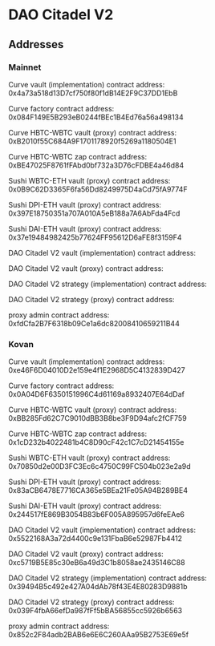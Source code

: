 # DAO Citadel V2

## Addresses

### Mainnet

Curve vault (implementation) contract address: 0x4a73a518d13D7cf750f80f1dB14E2F9C37DD1EbB

Curve factory contract address: 0x084F149E5B293eB0244fBEc1B4Ed76a56a498134

Curve HBTC-WBTC vault (proxy) contract address: 0xB2010f55C684A9F1701178920f5269a1180504E1

Curve HBTC-WBTC zap contract address: 0xBE47025F8761fFAbd0bf732a3D76cFDBE4a46d84

Sushi WBTC-ETH vault (proxy) contract address: 0x0B9C62D3365F6fa56Dd8249975D4aCd75fA9774F

Sushi DPI-ETH vault (proxy) contract address: 0x397E18750351a707A010A5eB188a7A6AbFda4Fcd

Sushi DAI-ETH vault (proxy) contract address: 0x37e19484982425b77624FF95612D6aFE8f3159F4

DAO Citadel V2 vault (implementation) contract address: 

DAO Citadel V2 vault (proxy) contract address: 

DAO Citadel V2 strategy (implementation) contract address: 

DAO Citadel V2 strategy (proxy) contract address: 

proxy admin contract address: 0xfdCfa2B7F6318b09Ce1a6dc82008410659211B44

### Kovan

Curve vault (implementation) contract address: 0xe46F6D04010D2e159e4f1E2968D5C4132839D427

Curve factory contract address: 0x0A04D6F6350151996C4d61169a8932407E64dDaf

Curve HBTC-WBTC vault (proxy) contract address: 0xBB285Fd62C7C9010dBB3B8be3F9D94afc2fCF759

Curve HBTC-WBTC zap contract address: 0x1cD232b4022481b4C8D90cF42c1C7cD21454155e

Sushi WBTC-ETH vault (proxy) contract address: 0x70850d2e00D3FC3Ec6c4750C99FC504b023e2a9d

Sushi DPI-ETH vault (proxy) contract address: 0x83aCB6478E7716CA365e5BEa21Fe05A94B289BE4

Sushi DAI-ETH vault (proxy) contract address: 0x244517fE869B3054B83b6F005A895957d6feEAe6

DAO Citadel V2 vault (implementation) contract address: 0x5522168A3a72d4400c9e131FbaB6e52987Fb4412

DAO Citadel V2 vault (proxy) contract address: 0xc5719B5E85c30eB6a49d3C1b8058ae2435146C88

DAO Citadel V2 strategy (implementation) contract address: 0x39494B5c492e427A04dAb78f43E4E80283D9881b

DAO Citadel V2 strategy (proxy) contract address: 0x039F4fbA66efDa987fFf5bBA56855cc5926b6563

proxy admin contract address: 0x852c2F84adb2BAB6e6E6C260AAa95B2753E69e5f
